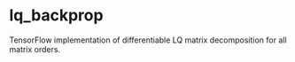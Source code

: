 # lq_backprop
TensorFlow implementation of differentiable LQ matrix decomposition for all matrix orders.
